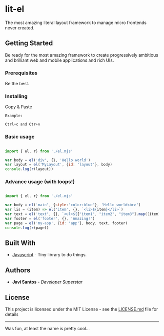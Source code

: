 # lit-el

The most amazing literal layout framework to manage micro frontends never created.

## Getting Started

Be ready for the most amazing framework to create progressively ambitious and brilliant web and mobile applications and rich UIs.

### Prerequisites

Be the best.

### Installing

Copy & Paste

```
Example:

Ctrl+c and Ctr+v
```

### Basic usage

```javascript

import { el, r} from './el.mjs'

var body = el('div', {}, 'Hello world')
var layout = el('MyLayout', {id: 'layout'}, body)
console.log(r(layout))

```

### Advance usage (with loops!)

```javascript

import { el, r} from './el.mjs'

var body = el('main', {style:"color:blue"}, 'Hello world<br>') 
var lis = (item) => el('item', {}, `<li>${item}</li>`)
var text = el('text', {}, `<ul>${["item1", "item2", "item3"].map((item)=>lis(item)).join('')}</ul>`)
var footer = el('footer', {}, 'Amazing!')
var page = el('my-app', {id: 'app'}, body, text, footer)
console.log(r(page))

```

## Built With

* [Javascript](hhttps://developer.mozilla.org/bm/docs/Web/JavaScript) - Tiny library to do things.


## Authors

* **Javi Santos** - *Developer Superstar* 


## License

This project is licensed under the MIT License - see the [LICENSE.md](LICENSE.md) file for details

---

Was fun, at least the name is pretty cool...
